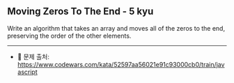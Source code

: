 ## Moving Zeros To The End - 5 kyu

Write an algorithm that takes an array and moves all of the zeros to the end, preserving the order of the other elements.   

---

- 📌 문제 출처: https://www.codewars.com/kata/52597aa56021e91c93000cb0/train/javascript

